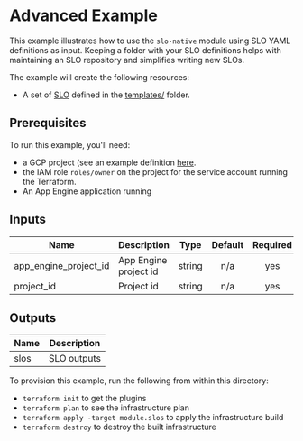 # Advanced Example

This example illustrates how to use the `slo-native` module using SLO YAML
definitions as input. Keeping a folder with your SLO definitions helps with
maintaining an SLO repository and simplifies writing new SLOs.

The example will create the following resources:

- A set of [SLO](../../../modules/slo-native) defined in the [templates/](./templates)
folder.

## Prerequisites

To run this example, you'll need:

- a GCP project (see an example definition [here](../../../test/setup/main.tf).
- the IAM role `roles/owner` on the project for the service account running the Terraform.
- An App Engine application running

<!-- BEGINNING OF PRE-COMMIT-TERRAFORM DOCS HOOK -->
## Inputs

| Name | Description | Type | Default | Required |
|------|-------------|:----:|:-----:|:-----:|
| app\_engine\_project\_id | App Engine project id | string | n/a | yes |
| project\_id | Project id | string | n/a | yes |

## Outputs

| Name | Description |
|------|-------------|
| slos | SLO outputs |

<!-- END OF PRE-COMMIT-TERRAFORM DOCS HOOK -->

To provision this example, run the following from within this directory:
- `terraform init` to get the plugins
- `terraform plan` to see the infrastructure plan
- `terraform apply -target module.slos` to apply the infrastructure build
- `terraform destroy` to destroy the built infrastructure
